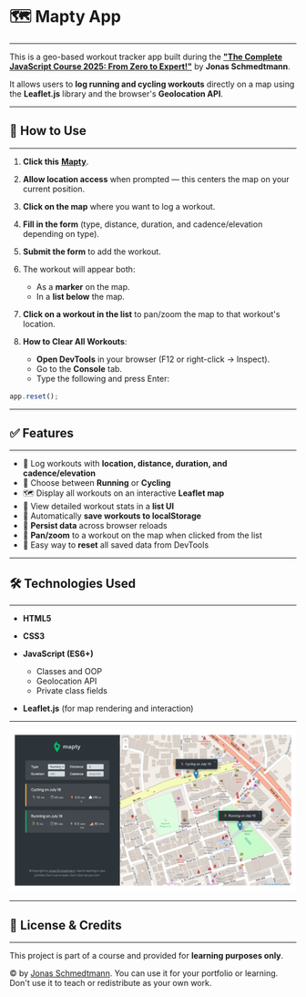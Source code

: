 # 🗺️ Mapty App

---

This is a geo-based workout tracker app built during the [**"The Complete JavaScript Course 2025: From Zero to Expert!"**](https://www.udemy.com/the-complete-javascript-course/?couponCode=C3GITHUB10) by **Jonas Schmedtmann**.

It allows users to **log running and cycling workouts** directly on a map using the **Leaflet.js** library and the browser's **Geolocation API**.

---

## 🚀 How to Use

---

1. **Click this** [**Mapty**](https://darkoray.github.io/Mapty/).
2. **Allow location access** when prompted — this centers the map on your current position.
3. **Click on the map** where you want to log a workout.
4. **Fill in the form** (type, distance, duration, and cadence/elevation depending on type).
5. **Submit the form** to add the workout.
6. The workout will appear both:

   - As a **marker** on the map.
   - In a **list below** the map.

7. **Click on a workout in the list** to pan/zoom the map to that workout's location.
8. **How to Clear All Workouts**:

   - **Open DevTools** in your browser (F12 or right-click → Inspect).
   - Go to the **Console** tab.
   - Type the following and press Enter:

```js
app.reset();
```

---

## ✅ Features

---

- 📍 Log workouts with **location, distance, duration, and cadence/elevation**
- 🏃 Choose between **Running** or **Cycling**
- 🗺️ Display all workouts on an interactive **Leaflet map**
- 📝 View detailed workout stats in a **list UI**
- 💾 Automatically **save workouts to localStorage**
- 🔁 **Persist data** across browser reloads
- 🎯 **Pan/zoom** to a workout on the map when clicked from the list
- 🧼 Easy way to **reset** all saved data from DevTools

---

## 🛠️ Technologies Used

---

- **HTML5**
- **CSS3**
- **JavaScript (ES6+)**

  - Classes and OOP
  - Geolocation API
  - Private class fields

- **Leaflet.js** (for map rendering and interaction)

---

![screenshot](screenshot.png)

---

## 📄 License & Credits

---

This project is part of a course and provided for **learning purposes only**.

© by [Jonas Schmedtmann](https://twitter.com/jonasschmedtman).
You can use it for your portfolio or learning.
Don't use it to teach or redistribute as your own work.
